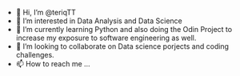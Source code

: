 - 👋 Hi, I’m @teriqTT
- 👀 I’m interested in Data Analysis and Data Science
- 🌱 I’m currently learning Python and also doing the Odin Project to increase my exposure to software engineering as well.
- 💞️ I’m looking to collaborate on Data science porjects and coding challenges.
- 📫 How to reach me ...

<!---
teriqTT/teriqTT is a ✨ special ✨ repository because its `README.md` (this file) appears on your GitHub profile.
You can click the Preview link to take a look at your changes.
--->
